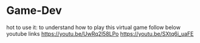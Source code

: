 # Game-Dev
hot to use it:
to understand how to play this virtual game follow below youtube links
https://youtu.be/UwRq2l58LPo
https://youtu.be/SXtq6i_uaFE
